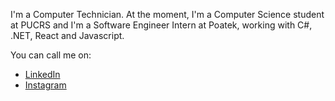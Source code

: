 
I'm a Computer Technician. 
At the moment, I'm a Computer Science student at PUCRS and I'm a Software Engineer Intern at Poatek, working with C#, .NET, React and Javascript. 

You can call me on: 
* [LinkedIn](doc:https://www.linkedin.com/in/morgana-weber-280295142/)
* [Instagram](doc:www.instagram.com/_morgsweber/)

